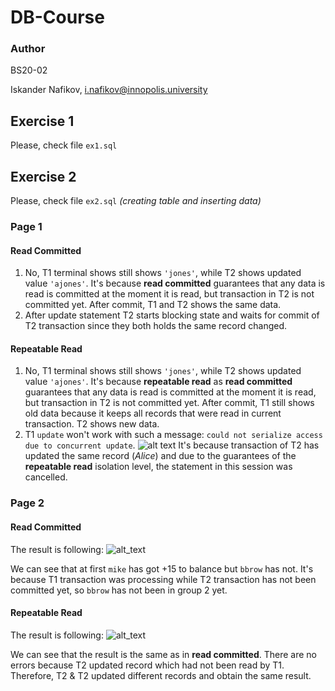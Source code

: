 # DB-Course

### Author
BS20-02

Iskander Nafikov, i.nafikov@innopolis.university

## Exercise 1
Please, check file ```ex1.sql```


## Exercise 2
Please, check file ```ex2.sql``` *(creating table and 
inserting data)*

### Page 1

#### Read Committed
1. No, T1 terminal shows still shows ```'jones'```,
while T2 shows updated value ```'ajones'```. It's because
**read committed** guarantees that any data is read is committed at
the moment it is read, but transaction in T2 is not committed yet.
After commit, T1 and T2 shows the same data.
2. After update statement T2 starts blocking state and waits for
commit of T2 transaction since they both holds the same record changed.

#### Repeatable Read
1. No, T1 terminal shows still shows ```'jones'```,
while T2 shows updated value ```'ajones'```. It's because
**repeatable read** as **read committed** guarantees that any data is read is committed at
the moment it is read, but transaction in T2 is not committed yet.
After commit, T1 still shows old data because it keeps all records
that were read in current transaction. T2 shows new data.
2. T1 ```update``` won't work with such a message:
```could not serialize access due to concurrent update```.
![alt text](./ex2-repeat-error.png)
It's because transaction of T2 has updated the same record (*Alice*)
and due to the guarantees of the **repeatable read** 
isolation level, the statement in this session was cancelled.

### Page 2

#### Read Committed
The result is following:
![alt_text](./ex2-2-read-table.png)

We can see that at first ```mike``` has got +15 to balance but ```bbrow```
has not. It's because T1 transaction was processing while T2 transaction
has not been committed yet, so ```bbrow``` has not been in group 2 yet.

#### Repeatable Read
The result is following:
![alt_text](./ex2-2-repeat.png)

We can see that the result is the same as in **read committed**.
There are no errors because T2 updated record which had not been
read by T1. Therefore, T2 & T2 updated different records and obtain
the same result.
